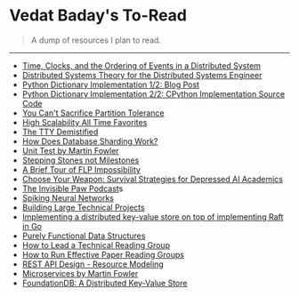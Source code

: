 # Vedat Baday's To-Read

> A dump of resources I plan to read.
- - -

- [Time, Clocks, and the Ordering of Events in a Distributed System](https://lamport.azurewebsites.net/pubs/time-clocks.pdf)
- [Distributed Systems Theory for the Distributed Systems Engineer](https://www.the-paper-trail.org/post/2014-08-09-distributed-systems-theory-for-the-distributed-systems-engineer/)
- [Python Dictionary Implementation 1/2: Blog Post](http://www.laurentluce.com/posts/python-dictionary-implementation/)
- [Python Dictionary Implementation 2/2: CPython Implementation Source Code](https://github.com/python/cpython/blob/main/Objects/dictobject.c)
- [You Can't Sacrifice Partition Tolerance](https://codahale.com/you-cant-sacrifice-partition-tolerance/)
- [High Scalability All Time Favorites](https://web.archive.org/web/20230127170444/http://highscalability.com/all-time-favorites/)
- [The TTY Demistified](http://www.linusakesson.net/programming/tty/index.php)
- [How Does Database Sharding Work?](https://planetscale.com/blog/how-does-database-sharding-work)
- [Unit Test by Martin Fowler](https://www.martinfowler.com/bliki/UnitTest.html)
- [Stepping Stones not Milestones](https://medium.com/@jamesacowling/stepping-stones-not-milestones-e6be0073563f)
- [A Brief Tour of FLP Impossibility](https://www.the-paper-trail.org/post/2008-08-13-a-brief-tour-of-flp-impossibility/)
- [Choose Your Weapon: Survival Strategies for Depressed AI Academics](https://arxiv.org/abs/2304.06035)
- [The Invisible Paw Podcast](https://freakonomics.com/podcast/the-invisible-paw/)s
- [Spiking Neural Networks](https://pub.towardsai.net/the-complete-guide-to-spiking-neural-networks-d0a85fa6a64?gi=11464698c1a9)
- [Building Large Technical Projects](https://mitchellh.com/writing/building-large-technical-projects)
- [Implementing a distributed key-value store on top of implementing Raft in Go](https://notes.eatonphil.com/2023-05-25-raft.html)
- [Purely Functional Data Structures](https://www.cs.cmu.edu/~rwh/students/okasaki.pdf)
- [How to Lead a Technical Reading Group](http://www.wucathy.com/blog/wp-content/uploads/2016/07/2012-How-to-lead-a-technical-reading-group-Cathy-Wu.pdf)
- [How to Run Effective Paper Reading Groups](http://muratbuffalo.blogspot.com/2015/05/how-to-run-effective-paper-reading.html)
- [REST API Design - Resource Modeling](https://www.thoughtworks.com/en-gb/insights/blog/rest-api-design-resource-modeling)
- [Microservices by Martin Fowler](https://martinfowler.com/articles/microservices.html)
- [FoundationDB: A Distributed Key-Value Store](https://cacm.acm.org/magazines/2023/6/273229-foundationdb-a-distributed-key-value-store/fulltext)